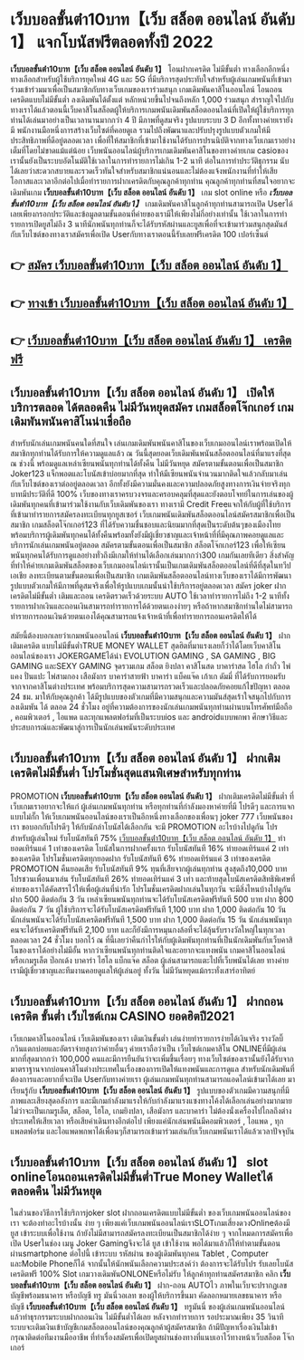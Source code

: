 # เว็บบอลขั้นต่ํา10บาท【เว็บ สล็อต ออนไลน์ อันดับ 1】  แจกโบนัสฟรีตลอดทั้งปี 2022

**เว็บบอลขั้นต่ํา10บาท【เว็บ สล็อต ออนไลน์ อันดับ 1】** โอนฝากเครดิต ไม่มีขั้นต่ำ  ทางเลือกอีกหนึ่งทางเลือกสำหรับผู้ใช้บริการยุคใหม่ 4G และ 5G ที่มีบริการสุดประทับใจสำหรับผู้เล่นเกมพนันที่เข้ามาร่วมเข้าร่วมมาเพื่อเป็นสมาชิกกับทางเว็บเกมของเราร่วมสนุก เกมเดิมพันคาสิโนออนไลน์ โอนถอนเครดิตแบบไม่มีขั้นต่ำ ลงเดิมพันได้ตั้งแต่ หลักหน่วยขึ้นไปจนถึงหลัก 1,000 ร่วมสนุก สำราญใจไปกับทางเราได้แล้วตอนนี้เว็บคาสิโนสล็อตผู้ให้บริการเกมพนันเดิมพันสล็อตออนไลน์ที่เปิดให้ผู้ใช้บริการทุกท่านได้เล่นมาอย่างเป็นเวลานานมากกว่า 4 ปี มีภาพที่ดูสมจริง รูปแบบระบบ 3 D
อีกทั้งทางค่ายเรายังมี พนักงานมือหนึ่งการสร้างเว็บไซต์ที่คอยดูเล  รวมไปถึงพัฒนาและปรับปรุงรูปแบบตัวเกมให้มีประสิทธิภาพที่ดีอยู่ตลอดเวลา เพื่อที่ให้สมาชิกที่เข้ามาใช้งานได้รับการปรนนิบัติจากทางเว็บเกมเราอย่างเต็มที่โดยไม่ขาดแม้แต่น้อย เว็บพนันออนไลน์ผู้บริการเกมเดิมพันคาสิโนของทางค่ายเกม casioของเรานั้นยังเป็นระบบอัตโนมัติใช้เวลาในการทำรายการไม่เกิน 1-2 นาที ต่อในการทำประวัติธุกรรม นับได้เลยว่าสะดวกสบายและรวดเร็วทันใจสำหรับสมาชิกแน่นอนและไม่ต้องแจ้งพนักงานที่ทำให้เสียโอกาสและเวลาอีกต่อไปเมื่อทำรายการฝากเครดิตกับคุณลูกค้าทุกท่าน
คุณลูกค้าทุกท่านที่สนใจอยากจะเดิมพันเกม **เว็บบอลขั้นต่ํา10บาท【เว็บ สล็อต ออนไลน์ อันดับ 1】** เกม slot online หรือ ***เว็บบอลขั้นต่ํา10บาท【เว็บ สล็อต ออนไลน์ อันดับ 1】*** เกมเดิมพันคาสิโนลูกค้าทุกท่านสามารถเปิด Userได้เลยเพียงกรอกประวัติและข้อมูลตามขั้นตอนที่ค่ายของเรามีให้เพียงไม่กี่อย่างเท่านั้น ใช้เวลาในการทำรายการเปิดยูสไม่ถึง 3 นาทีนักพนันทุกท่านก็จะได้รับรหัสผ่านและยูสเพื่อที่จะเข้ามาร่วมสนุกสุดมันส์กับเว็บไซต์ของทางเราสมัครเพื่อเปิด Userกับทางเราตอนนี้รับเลยฟรีเครดิต 100 เปอร์เซ็นต์ 

## 👉 [สมัคร เว็บบอลขั้นต่ํา10บาท【เว็บ สล็อต ออนไลน์ อันดับ 1】](https://archa888.com/)
## 👉 [ทางเข้า เว็บบอลขั้นต่ํา10บาท【เว็บ สล็อต ออนไลน์ อันดับ 1】](https://archa888.com/)
## 👉 [เว็บบอลขั้นต่ํา10บาท【เว็บ สล็อต ออนไลน์ อันดับ 1】 เครดิตฟรี](https://archa888.com/)

## เว็บบอลขั้นต่ํา10บาท【เว็บ สล็อต ออนไลน์ อันดับ 1】 เปิดให้บริการตลอด ได้ตลอดคืน ไม่มีวันหยุดสมัคร เกมสล็อตโจ๊กเกอร์ เกมเดิมพันพนันคาสิโนน่าเชื่อถือ

สำหรับนักเล่นเกมพนันคนใดที่สนใจ เล่นเกมเดิมพันพนันคาสิโนของเว็บเกมออนไลน์เราพร้อมเปิดให้สมาชิกทุกท่านได้รับการให้ความดูแลแล้ว ณ วันนี้สุดยอดเว็บเดิมพันพนันสล็อตออนไลน์ที่มาแรงที่สุด ณ ช่วงนี้ พร้อมดูแลเหล่าเซียนพนันทุกท่านได้ทั้งคืน ไม่มีวันหยุด สมัครตามขั้นตอนเพื่อเป็นสมาชิก Joker123 แจ็กพอตและโบนัสเข้าบ่อยมากที่สุด ทำให้มีเซียนพนันจำนวนมากติดใจแล้วกลับมาเล่นกับเว็บไซต์ของเราต่ออยู่ตลอดเวลา อีกทั้งยังมีความมั่นคงและความปลอดภัยสูงทางการเงินจ่ายจริงทุกบาทมีประวัติที่ดี 100% เว็บของทางเราครบวงจรและครอบคลุมที่สุดและยังตอบโจทย์ในการเล่นของผู้เดิมพันทุกคนที่เข้ามาร่วมใช้งานกับเว็บเดิมพันของเรา
ทางเรามี Credit Freeแจกให้กับผู้ที่ใช้บริการที่เข้ามาทำรายการสมัครลงทะเบียนทุกยูสเซอร์ เว็บเกมพนันเดิมพันสล็อตออนไลน์สมัครสมาชิกเพื่อเป็นสมาชิก เกมสล็อตโจ๊กเกอร์123 ที่ได้รับความชื่นชอบและนิยมมากที่สุดเป็นระดับต้นๆของเมืองไทย พร้อมบริการผู้เดิมพันทุกคนได้ทั้งคืนพร้อมทั้งยังมีผู้เชี่ยวชาญและเจ้าหน้าที่ที่มีคุณภาพคอยดูแลและบริการนักเล่นเกมพนันอยู่ตลอด สมัครตามขั้นตอนเพื่อเป็นสมาชิก สล็อตโจ๊กเกอร์123 เพื่อให้เซียนพนันทุกคนได้รับการดูแลอย่างทั่วถึงมีเกมให้ท่านได้เลือกเล่นมากกว่า300 เกมกันเลยทีเดียว
สิ่งสำคัญที่ทำให้ค่ายเกมเดิมพันสล็อตของเว็บเกมออนไลน์เรานั้นเป็นเกมเดิมพันสล็อตออนไลน์ที่ดีที่สุดในทวีปเอเชีย ลงทะเบียนตามขั้นตอนเพื่อเป็นสมาชิก  เกมเดิมพันสล็อตออนไลน์ทางเว็บของเราได้มีการพัฒนารูปแบบตัวเกมให้มีภาพที่ดูสมจริงเพื่อให้รูปแบบเกมนั้นน่าใช้บริการอยู่ตลอดเวลา สมัคร joker ฝากเครดิตไม่มีขั้นต่ำ เติมและถอน เครดิตรวดเร็วด้วยระบบ AUTO ใช้เวลาทำรายการไม่ถึง 1-2 นาทีทั้งรายการฝากเงินและถอนเงินสามารถทำรายการได้ด้วยตนเองง่ายๆ หรือถ้าหากสมาชิกท่านใดไม่สามารถทำรายการถอนเงินด้วยตนเองได้คุณสามารถแจ้งเจ้าหน้าที่เพื่อทำรายการถอนเครดิตให้ได้

สมัยนี้ต้องบอกเลยว่าเกมพนันออนไลน์ **เว็บบอลขั้นต่ํา10บาท【เว็บ สล็อต ออนไลน์ อันดับ 1】** ฝากเติมเครดิต แบบไม่มีขั้นต่ำTRUE MONEY WALLET สุดฮิตที่มาแรงเลยก็ว่าได้โดยเว็บคาสิโนออนไลน์ของเรา JOKERGAMEได้นำ EVOLUTION GAMING , SA GAMING , BIG GAMING และSEXY GAMING จุดรวมเกม สล็อต ยิงปลา คาสิโนสด บาคาร่าสด ไฮโล กำถั่ว ไพ่แคง ปั่นแปะ ไพ่สามกอง เสือมังกร บาคาร่าสายฟ้า บาคาร่า แบ็คแจ๊ค เก้าเก ดัมมี่ ที่ได้รับการยอมรับจากจากคาสิโนต่างประเทศ พร้อมบริการสุดความสามารถรวดเร็วและปลอดภัยคอยแก้ไขปัญหา ตลอด 24 ชม. มาให้กับคุณลูกค้า ได้มีรูปแบบของตัวเกมที่มีความสนุกและความมันส์สุดเร้าใจสนุกไปกับการลงเดิมพัน ได้ ตลอด 24 ชั่วโมง อยู่ที่ความต้องการของนักเล่นเกมพนันทุกท่านผ่านบนโทรศัพท์มือถือ , คอมพิวเตอร์ , ไอแพด และทุกแพลตฟอร์มที่เป็นระบบios และ androidแบบพกพา ศึกษาวิธีและประสบการณ์และพัฒนาสู่การเป็นนักเล่นพนันระดับประเทศ

## เว็บบอลขั้นต่ํา10บาท【เว็บ สล็อต ออนไลน์ อันดับ 1】 ฝากเติมเครดิตไม่มีขั้นต่ำ โปรโมชั่นสุดแสนพิเศษสำหรับทุกท่าน

 PROMOTION  **เว็บบอลขั้นต่ํา10บาท【เว็บ สล็อต ออนไลน์ อันดับ 1】** ฝากเติมเครดิตไม่มีขั้นต่ำ ที่เว็บเกมเราอยากจะให้แก่  ผู้เล่นเกมพนันทุกท่าน หรือทุกท่านที่กำลังมองหาค่ายที่มี โปรดีๆ และการแจกแบบไม่กั๊ก ให้เว็บเกมพนันออนไลน์ของเราเป็นอีกหนึ่งทางเลือกของเพื่อนๆ joker 777 เว็บพนันของเรา ขอบอกกับโปรดีๆ ให้กับนักล่าโบนัสได้เลือกกัน จะมี PROMOTION อะไรบ้างไปดูกัน
โปรสำหรับผู้เล่นใหม่ รับโบนัสทันที 75% [เว็บบอลขั้นต่ํา10บาท【เว็บ สล็อต ออนไลน์ อันดับ 1】](https://archa888.com/) ทำยอดเทิร์นแค่ 1 เท่าของเครดิต
โบนัสในการฝากครั้งแรก รับโบนัสทันที 16% ทำยอดเทิร์นแค่ 2 เท่าของเครดิต
โปรโมชั่นเครดิตทุกยอดฝาก รับโบนัสทันที 6% ทำยอดเทิร์นแค่ 3 เท่าของเครดิต
 PROMOTION คืนยอดเสีย รับโบนัสทันที 9% ทุนที่เสียจากผู้เล่นทุกท่าน สูงสุดถึง10,000 บาท
โปรชวนเพื่อนมาเล่น รับโบนัสทันที 26% ทำยอดเทิร์นแค่ 3 เท่า
และท้ายสุดโบนัสเครดิตสิทธิพิเศษที่ค่ายของเราได้คัดสรรไว้ให้เพื่อผู้เล่นที่น่ารัก โปรโมชั่นเครดิตฝากเล่นในทุกวัน จะมีสิ่งไหนบ้างไปดูกัน
ฝาก 500 ติดต่อกัน 3 วัน เหล่าเซียนพนันทุกท่านจะได้รับโบนัสเครดิตฟรีทันที 500 บาท
ฝาก 800 ติดต่อกัน 7 วัน ผู้ใช้บริการจะได้รับโบนัสเครดิตฟรีทันที 1,100 บาท
ฝาก 1,000 ติดต่อกัน 10 วัน นักเล่นพนันจะได้รับโบนัสเครดิตฟรีทันที 1,500 บาท
ฝาก 1,000 ติดต่อกัน 15 วัน นักเล่นพนันทุกคนจะได้รับเครดิตฟรีทันที 2,100 บาท
และก็ยังมีการหมุนกงล้อที่จะได้ลุ้นรับรางวัลใหญ่ในทุกเวลา ตลอดเวลา 24 ชั่วโมง บอกไว้ ณ ที่นี้เลยว่าคืนกำไรให้กับผู้เดิมพันทุกท่านที่เป็นนักเดิมพันกับเว็บคาสิโนของเราได้อย่างไม่มีอั้น หากว่าเซียนพนันทุกท่านติดใจและอยากจะแทงพนัน เกมคาสิโนออนไลน์ หรือเกมรูเล็ต  ป๊อกเด้ง บาคาร่า ไฮโล แบ็กแจ๊ค สล็อต ผู้เล่นสามารถแตะไปที่เว็บพนันได้เลย ทางค่ายเรามีผู้เชี่ยวชาญและทีมงานคอยดูแลให้ผู้เล่นอยู่ ทั้งวัน ไม่มีวันหยุดแม้กระทั่งเสาร์อาทิตย์

## เว็บบอลขั้นต่ํา10บาท【เว็บ สล็อต ออนไลน์ อันดับ 1】 ฝากถอนเครดิต ขั้นต่ำ  เว็บไซต์เกม CASINO ยอดฮิตปี2021

เว็บเกมคาสิโนออนไลน์ เว็บเดิมพันของเรา เติมเงินขั้นต่ำ เล่นง่ายทำรายการง่ายได้เงินจริง รางวัลบิ๊กวินแตกบ่อยและอัตราจ่ายสูงกว่าค่ายอื่นๆ ค่ายเราถือว่าเป็น เว็บไซต์เกมคาสิโน ONLINEที่มีผู้เล่นมากที่สุดมากกว่า 100,000 คนและมีการยืนยันว่าจะเพิ่มขึ้นเรื่อยๆ ทางเว็บไซต์ของเรานั้นยังได้รับจากมาตราฐานจากบ่อนคาสิโนต่างประเทศในเรื่องของการเปิดให้แทงพนันและการดูแล สำหรับนักเดิมพันที่ต้องการและอยากที่จะเปิด Userกับทางค่ายเรา ผู้เล่นเกมพนันทุกท่านสามารถแอดไลน์เข้ามาได้เลย
	มาเรียนรู้กับ **เว็บบอลขั้นต่ํา10บาท【เว็บ สล็อต ออนไลน์ อันดับ 1】** รูปแบบของตัวเกมมีความสนุกที่มีภาพและเสียงสุดอลังการ และมีเกมกำลังมาแรงให้กับกำลังมาแรงแซงทางโค้งได้เลือกเล่นอย่างมากมาย  ไม่ว่าจะเป็นเกมรูเล็ต, สล็อต, ไฮโล, เกมยิงปลา, เสือมังกร และบาคาร่า ไม่ต้องนั่งเครื่องไปไกลถึงต่างประเทศให้เสียเวลา หรือเสียค่าเดินทางอีกต่อไป เพียงแค่นักเล่นพนันมีคอมพิวเตอร์ , ไอแพด , ทุกแพลตฟอร์ม และไอแพดพกพาได้เพื่อนๆก็สามารถเข้ามาร่วมเล่นกับเว็บเกมพนันเราได้แล้วเวลาปัจจุบัน

## เว็บบอลขั้นต่ํา10บาท【เว็บ สล็อต ออนไลน์ อันดับ 1】 slot onlineโอนถอนเครดิตไม่มีขั้นต่ำTrue Money Walletได้ตลอดคืน ไม่มีวันหยุด

ในส่วนของวิธีการใช้บริการjoker slot ฝากถอนเครดิตแบบไม่มีขั้นต่ำ ของเว็บเกมพนันออนไลน์ของเรา จะต้องทำอะไรบ้างนั้น ง่าย ๆ เพียงแค่เว็บเกมพนันออนไลน์เราSLOTเกมเสี่ยงดวงOnlineต้องมี ยูส เข้าระบบเพื่อใช้งาน ถ้ายังไม่มีสามารถสมัครลงทะเบียนเป็นสมาชิกได้ง่าย ๆ จากโหมดการสมัครเพื่อเปิด Userในช่อง เมนู Joker Gamingจึงจะได้ ยูส เข้าใช้งาน พอได้มาแล้วก็ให้ทำตามขั้นตอนผ่านsmartphone ต่อไปนี้
เข้าระบบ รหัสผ่าน  ของผู้เดิมพันทุกคน Tablet , Computer และMobile Phoneก็ได้
จากนั้นให้นักพนันเลือกความประสงค์ว่า ต้องการจะได้รับโปร รับเลยโบนัสเครดิตฟรี 100% Slot เกมวางเดิมพันONLONEหรือไม่รับ
ให้ลูกค้าทุกท่านสมัครสมาชิก คลิก **เว็บบอลขั้นต่ํา10บาท【เว็บ สล็อต ออนไลน์ อันดับ 1】** ฝาก-ถอน AUTOไว ภาพในเว็บจะปรากฏเลขบัญชีพร้อมธนาคาร หรือบัญชี ทรู มันนี่วอเลท ของผู้ให้บริการขึ้นมา
คัดลอกหมายเลขธนาคาร หรือบัญชี **เว็บบอลขั้นต่ํา10บาท【เว็บ สล็อต ออนไลน์ อันดับ 1】** ทรูมันนี่ ของผู้เล่นเกมพนันออนไลน์ แล้วทำธุรกรรมระบบฝากถอนเงิน ไม่มีขั้นต่ำได้เลย
หลังจากทำรายการ รอประมาณเพียง 35 วินาที ระบบจะเติมเงินเข้าบัญชีเกมสล็อตออนไลน์ของคุณลูกค้าผู้สมัครสมาชิก
ถ้ามีปัญหาเรื่องเงินไม่เข้า กรุณาติดต่อทีมงานมืออาชีพ ที่ทำเรื่องสมัครเพื่อเปิดยูสผ่านช่องทางที่แนบเอาไว้ทางหน้าเว็บสล็อต โจ๊กเกอร์


